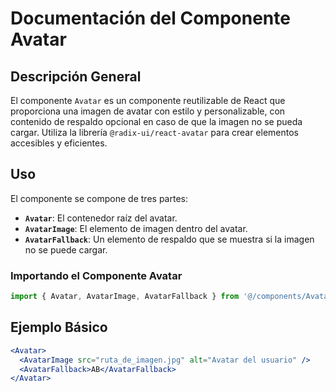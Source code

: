 # Documentación del Componente Avatar

## Descripción General

El componente `Avatar` es un componente reutilizable de React que proporciona una imagen de avatar con estilo y personalizable, con contenido de respaldo opcional en caso de que la imagen no se pueda cargar. Utiliza la librería `@radix-ui/react-avatar` para crear elementos accesibles y eficientes.

## Uso

El componente se compone de tres partes:

- **`Avatar`**: El contenedor raíz del avatar.
- **`AvatarImage`**: El elemento de imagen dentro del avatar.
- **`AvatarFallback`**: Un elemento de respaldo que se muestra si la imagen no se puede cargar.

### Importando el Componente Avatar

```javascript
import { Avatar, AvatarImage, AvatarFallback } from '@/components/Avatar';
```
## Ejemplo Básico

```jsx
<Avatar>
  <AvatarImage src="ruta_de_imagen.jpg" alt="Avatar del usuario" />
  <AvatarFallback>AB</AvatarFallback>
</Avatar>
```
